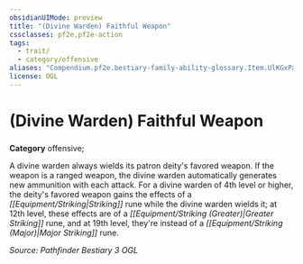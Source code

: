 ```yaml
---
obsidianUIMode: preview
title: "(Divine Warden) Faithful Weapon"
cssclasses: pf2e,pf2e-action
tags:
  - trait/
  - category/offensive
aliases: "Compendium.pf2e.bestiary-family-ability-glossary.Item.UlKGxPaKtRGWuq3V"
license: OGL
---
```

# (Divine Warden) Faithful Weapon

### 

**Category** offensive; 




A divine warden always wields its patron deity's favored weapon. If the weapon is a ranged weapon, the divine warden automatically generates new ammunition with each attack. For a divine warden of 4th level or higher, the deity's favored weapon gains the effects of a _[[Equipment/Striking|Striking]]_ rune while the divine warden wields it; at 12th level, these effects are of a _[[Equipment/Striking (Greater)|Greater Striking]]_ rune, and at 19th level, they're instead of a _[[Equipment/Striking (Major)|Major Striking]]_ rune.

*Source: Pathfinder Bestiary 3*
*OGL*
